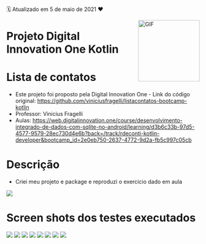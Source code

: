 :spiral_calendar: Atualizado em 5 de maio de 2021 :heart:

<img align="right" alt="GIF" height="160px" src="https://github.com/rdeconti/rdeconti-resources/blob/main/Digital%20Innovation%20One%20-%20Logotipo.png" />

# Projeto Digital Innovation One Kotlin

# Lista de contatos
- Este projeto foi proposto pela Digital Innovation One - Link do código original: https://github.com/viniciusfragelli/listacontatos-bootcamp-kotlin
- Professor: Vinicius Fragelli
- Aulas: https://web.digitalinnovation.one/course/desenvolvimento-integrado-de-dados-com-sqlite-no-android/learning/d3b6c33b-97d5-4577-9579-28ec730d4e6b?back=/track/rdeconti-kotlin-developer&bootcamp_id=2e0eb750-2637-4772-9d2a-fb5c997c05cb

# Descrição
- Criei meu projeto e package e reproduzi o exercicio dado em aula
<img src="https://github.com/rdeconti/Projeto-DIO-Kotlin-Lista-Contatos/blob/main/screenTests/android-studio-screen.jpg" />

# Screen shots dos testes executados
<img src="https://github.com/rdeconti/Projeto-DIO-Kotlin-Lista-Contatos/blob/main/screenTests/Screenshot_1620426287.png" />
<img src="https://github.com/rdeconti/Projeto-DIO-Kotlin-Lista-Contatos/blob/main/screenTests/Screenshot_1620426336.png" />
<img src="https://github.com/rdeconti/Projeto-DIO-Kotlin-Lista-Contatos/blob/main/screenTests/Screenshot_1620426441.png" />
<img src="https://github.com/rdeconti/Projeto-DIO-Kotlin-Lista-Contatos/blob/main/screenTests/Screenshot_1620426454.png" />
<img src="https://github.com/rdeconti/Projeto-DIO-Kotlin-Lista-Contatos/blob/main/screenTests/Screenshot_1620426461.png" />
<img src="https://github.com/rdeconti/Projeto-DIO-Kotlin-Lista-Contatos/blob/main/screenTests/Screenshot_1620426473.png" />
<img src="https://github.com/rdeconti/Projeto-DIO-Kotlin-Lista-Contatos/blob/main/screenTests/Screenshot_1620426481.png" />
<img src="https://github.com/rdeconti/Projeto-DIO-Kotlin-Lista-Contatos/blob/main/screenTests/Screenshot_1620426496.png" />

